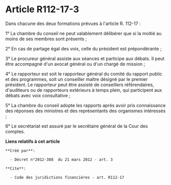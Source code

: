# Article R112-17-3

Dans chacune des deux formations prévues à l'article R. 112-17 : 

1° La chambre du conseil ne peut valablement délibérer que si la moitié au moins de ses membres sont présents ; 

2° En cas de partage égal des voix, celle du président est prépondérante ; 

3° Le procureur général assiste aux séances et participe aux débats. Il peut être accompagné d'un avocat général ou d'un
chargé de mission ; 

4° Le rapporteur est soit le rapporteur général du comité du rapport public et des programmes, soit un conseiller maître
désigné par le premier président. Le rapporteur peut être assisté de conseillers référendaires, d'auditeurs ou de rapporteurs
extérieurs à temps plein, qui participent aux débats avec voix consultative ; 

5° La chambre du conseil adopte les rapports après avoir pris connaissance des réponses des ministres et des représentants
des organismes intéressés ; 

6° Le secrétariat est assuré par le secrétaire général de la Cour des comptes.

**Liens relatifs à cet article**

	**Créé par**:

	  - Décret n°2012-388  du 21 mars 2012 - art. 3

	**Cite**:

	  - Code des juridictions financières - art. R112-17
